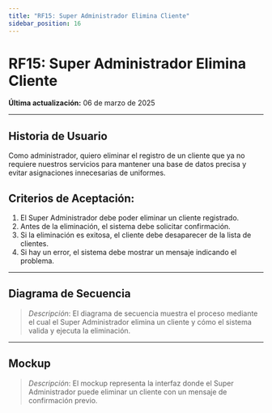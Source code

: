 ```yaml
---
title: "RF15: Super Administrador Elimina Cliente"  
sidebar_position: 16
---
```


# RF15: Super Administrador Elimina Cliente  

**Última actualización:** 06 de marzo de 2025  

---

## Historia de Usuario  

Como administrador, quiero eliminar el registro de un cliente que ya no requiere nuestros servicios para mantener una base de datos precisa y evitar asignaciones innecesarias de uniformes.


## **Criterios de Aceptación:**  

1. El Super Administrador debe poder eliminar un cliente registrado.  
2. Antes de la eliminación, el sistema debe solicitar confirmación.  
3. Si la eliminación es exitosa, el cliente debe desaparecer de la lista de clientes.  
4. Si hay un error, el sistema debe mostrar un mensaje indicando el problema.  

---

## **Diagrama de Secuencia**  

> *Descripción*: El diagrama de secuencia muestra el proceso mediante el cual el Super Administrador elimina un cliente y cómo el sistema valida y ejecuta la eliminación.  

---

## **Mockup**  

> *Descripción*: El mockup representa la interfaz donde el Super Administrador puede eliminar un cliente con un mensaje de confirmación previo.  
